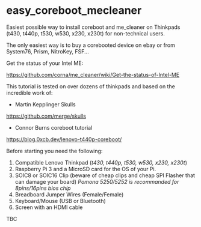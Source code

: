 # easy_coreboot_mecleaner
Easiest possible way to install coreboot and me_cleaner on Thinkpads (t430, t440p, t530, w530, x230, x230t) for non-technical users.

The only easiest way is to buy a corebooted device on ebay or from System76, Prism, NitroKey, FSF...

Get the status of your Intel ME: 

https://github.com/corna/me_cleaner/wiki/Get-the-status-of-Intel-ME

This tutorial is tested on over dozens of thinkpads and based on the incredible work of:

- Martin Kepplinger Skulls

https://github.com/merge/skulls

- Connor Burns coreboot tutorial 

https://blog.0xcb.dev/lenovo-t440p-coreboot/

Before starting you need the following:

1. Compatible Lenovo Thinkpad (*t430, t440p, t530, w530, x230, x230t*)
2. Raspberry Pi 3 and a MicroSD card for the OS of your Pi.
3. SOIC8 or SOIC16 Clip (beware of cheap clips and cheap SPI Flasher that can damage your board) *Pomona 5250/5252 is recommanded for 8pins/16pins bios chip*
4. Breadboard Jumper Wires (Female/Female)
5. Keyboard/Mouse (USB or Bluetooth)
6. Screen with an HDMI cable

TBC
